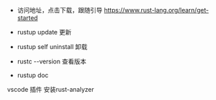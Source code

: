 - 访问地址，点击下载，跟随引导
https://www.rust-lang.org/learn/get-started

- rustup update 更新
- rustup self uninstall 卸载
- rustc --version 查看版本
- rustup doc

vscode 插件 安装rust-analyzer
